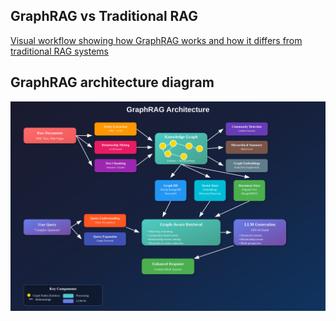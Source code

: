 
## GraphRAG vs Traditional RAG

[Visual workflow showing how GraphRAG works and how it differs from traditional RAG systems](https://claude.ai/public/artifacts/8373178a-1872-4780-a2e4-8020144525b7?fullscreen=true)

## GraphRAG architecture diagram

![App Screenshot](sources/graphrag_architecture.svg)
